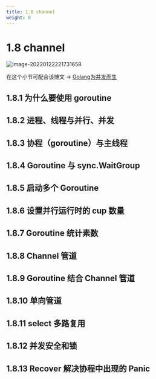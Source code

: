 ```yaml
---
title: 1.8 channel
weight: 8
---
```


# 1.8 channel

![image-20220122221731658](https://gitee.com/fidjiw/images/raw/master/img/image-20220122221731658.png)

在这个小节可配合该博文 -> [Golang为并发而生](https://xfeng.fun/golang%E4%B8%BA%E5%B9%B6%E5%8F%91%E8%80%8C%E7%94%9F/)



## 1.8.1 为什么要使用 goroutine  

## 1.8.2 进程、线程与并行、并发  

## 1.8.3 协程（goroutine）与主线程  

## 1.8.4 Goroutine 与 sync.WaitGroup  

## 1.8.5 启动多个 Goroutine  

## 1.8.6 设置并行运行时的 cup 数量  

## 1.8.7 Goroutine 统计素数  

## 1.8.8 Channel 管道  

## 1.8.9 Goroutine 结合 Channel 管道  

## 1.8.10 单向管道  

## 1.8.11 select 多路复用  

## 1.8.12 并发安全和锁  

## 1.8.13 Recover 解决协程中出现的 Panic  

